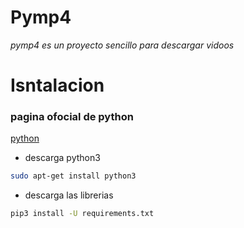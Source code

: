 # Pymp4

*pymp4 es un proyecto sencillo para descargar vidoos*

# Isntalacion
### pagina ofocial de python

[python](https://www.python.org/)

- descarga python3
````bash
sudo apt-get install python3
````

- descarga las librerias
```bash
pip3 install -U requirements.txt
```


